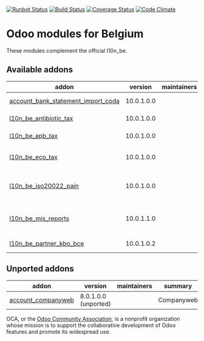 [![Runbot Status](https://runbot.odoo-community.org/runbot/badge/flat/119/10.0.svg)](https://runbot.odoo-community.org/runbot/repo/github-com-oca-l10n-belgium-119)
[![Build Status](https://travis-ci.org/OCA/l10n-belgium.svg?branch=10.0)](https://travis-ci.org/OCA/l10n-belgium)
[![Coverage Status](https://coveralls.io/repos/OCA/l10n-belgium/badge.png?branch=10.0)](https://coveralls.io/r/OCA/l10n-belgium?branch=10.0)
[![Code Climate](https://codeclimate.com/github/OCA/l10n-belgium/badges/gpa.svg)](https://codeclimate.com/github/OCA/l10n-belgium)

Odoo modules for Belgium
========================

These modules complement the official l10n_be.


[//]: # (addons)

Available addons
----------------
addon | version | maintainers | summary
--- | --- | --- | ---
[account_bank_statement_import_coda](account_bank_statement_import_coda/) | 10.0.1.0.0 |  | Import CODA Bank Statement
[l10n_be_antibiotic_tax](l10n_be_antibiotic_tax/) | 10.0.1.0.0 |  | Data module to support antibiotics taxes
[l10n_be_apb_tax](l10n_be_apb_tax/) | 10.0.1.0.0 |  | Data module to support APB taxes
[l10n_be_eco_tax](l10n_be_eco_tax/) | 10.0.1.0.0 |  | Data module to support BEBAT and RECUPEL taxes
[l10n_be_iso20022_pain](l10n_be_iso20022_pain/) | 10.0.1.0.0 |  | This module adds Belgium-specific support to account_payment_order.
[l10n_be_mis_reports](l10n_be_mis_reports/) | 10.0.1.1.0 |  | MIS Builder templates for the Belgium P&L, Balance Sheets and VAT Declaration
[l10n_be_partner_kbo_bce](l10n_be_partner_kbo_bce/) | 10.0.1.0.2 |  | Belgium - KBO/BCE numbers


Unported addons
---------------
addon | version | maintainers | summary
--- | --- | --- | ---
[account_companyweb](account_companyweb/) | 8.0.1.0.0 (unported) |  | Companyweb

[//]: # (end addons)

OCA, or the [Odoo Community Association](http://odoo-community.org/), is a nonprofit organization whose
mission is to support the collaborative development of Odoo features and
promote its widespread use.
